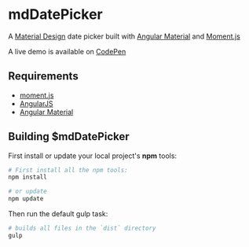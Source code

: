 # mdDatePicker
A [Material Design](www.google.com/design/spec/material-design/introduction.html) date picker built with [Angular Material](https://material.angularjs.org/) and [Moment.js](http://momentjs.com/)

A live demo is available on [CodePen](http://codepen.io/alenaksu/full/eNzbrZ)

## Requirements

* [moment.js](http://momentjs.com/)
* [AngularJS](https://angularjs.org/)
* [Angular Material](https://material.angularjs.org/)

## Building $mdDatePicker

First install or update your local project's __npm__ tools:

```bash
# First install all the npm tools:
npm install

# or update
npm update
```

Then run the default gulp task:

```bash
# builds all files in the `dist` directory
gulp
```
